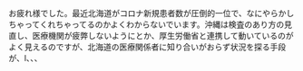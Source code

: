 お疲れ様でした。最近北海道がコロナ新規患者数が圧倒的一位で、なにやらかしちゃってくれちゃってるのかよくわからないでいます。沖縄は検査のあり方の見直し、医療機関が疲弊しないようにとか、厚生労働省と連携して動いているのがよく見えるのですが、北海道の医療関係者に知り合いがおらず状況を探る手段が、l、、、
